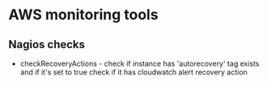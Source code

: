 # AWS monitoring tools

## Nagios checks
* checkRecoveryActions - check if instance has 'autorecovery' tag exists and if it's set to true check if it has cloudwatch alert recovery action
